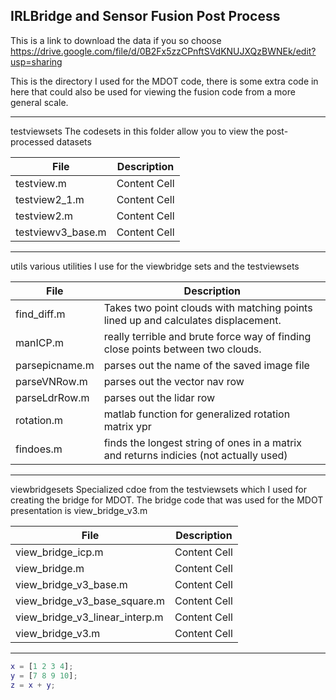 IRLBridge and Sensor Fusion Post Process
--

This is a link to download the data if you so choose
https://drive.google.com/file/d/0B2Fx5zzCPnftSVdKNUJXQzBWNEk/edit?usp=sharing

This is the directory I used for the MDOT code, there is some extra code in
here that could also be used for viewing the fusion code from a more general
scale.

-------------------------
testviewsets
	The codesets in this folder allow you to view the post-processed datasets

File			| Description
------------------------|--------------
testview.m		| Content Cell
testview2_1.m		| Content Cell
testview2.m		| Content Cell
testviewv3_base.m	| Content Cell

-------------------------
utils
	various utilities I use for the viewbridge sets and the testviewsets

File		| Description
----------------|--------------
find_diff.m	| Takes two point clouds with matching points lined up and calculates displacement.
manICP.m	| really terrible and brute force way of finding close points between two clouds.
parsepicname.m	| parses out the name of the saved image file
parseVNRow.m	| parses out the vector nav row
parseLdrRow.m	| parses out the lidar row
rotation.m	| matlab function for generalized rotation matrix ypr
findoes.m	| finds the longest string of ones in a matrix and returns indicies (not actually used)

-------------------------
viewbridgesets
	Specialized cdoe from the testviewsets which I used for
creating the bridge for MDOT.  The bridge code that was used
for the MDOT presentation is view_bridge_v3.m

File				| Description
--------------------------------|--------------
view_bridge_icp.m		| Content Cell
view_bridge.m			| Content Cell
view_bridge_v3_base.m		| Content Cell
view_bridge_v3_base_square.m	| Content Cell
view_bridge_v3_linear_interp.m	| Content Cell
view_bridge_v3.m		| Content Cell

-------------------------

```matlab
x = [1 2 3 4];
y = [7 8 9 10];
z = x + y;
```
